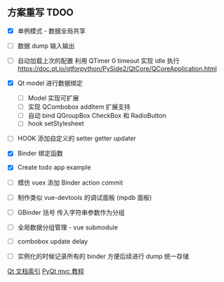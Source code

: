 ## 方案重写 TDOO

- [x] 单例模式 - 数据全局共享
- [ ] 数据 dump 输入输出
- [ ] 自动加载上次的配置 利用 QTimer 0 timeout 实现 idle 执行 https://doc.qt.io/qtforpython/PySide2/QtCore/QCoreApplication.html
- [x] Qt model 进行数据绑定
    - [ ] Model 实现可扩展
    - [ ] 实现 QCombobox addItem 扩展支持
    - [ ] 自动 bind QGroupBox CheckBox 和 RadioButton
    - [ ] hook setStylesheet
- [ ] HOOK 添加自定义的 setter getter updater
- [x] Binder 绑定函数
- [x] Create todo app example
- [ ] 模仿 vuex 添加 Binder action commit
- [ ] 制作类似 vue-devtools 的调试面板 (mpdb 面板)
- [ ] GBinder 括号 传入字符串参数作为分组
- [ ] 全局数据分组管理 - vue submodule

- [ ] combobox update delay
- [ ] 实例化的时候记录所有的 binder 方便后续进行 dump 统一存储


[Qt 文档索引](https://github.com/FXTD-ODYSSEY/MayaScript/blob/master/_QtDemo/_QtDoc/overviews.md)
[PyQt mvc 教程](https://www.youtube.com/watch?v=2sRoLN337cs&list=PL8B63F2091D787896&index=2)


